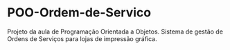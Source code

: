 # POO-Ordem-de-Servico
Projeto da aula de Programação Orientada a Objetos. Sistema de gestão de Ordens de Serviços para lojas de impressão gráfica.
